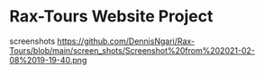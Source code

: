 # Rax-Tours Website Project
screenshots
https://github.com/DennisNgari/Rax-Tours/blob/main/screen_shots/Screenshot%20from%202021-02-08%2019-19-40.png
